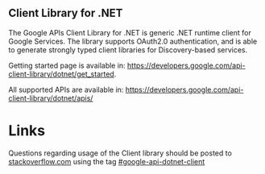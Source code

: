 ## Client Library for .NET  ##

The Google APIs Client Library for .NET is generic .NET runtime client for Google Services. The library supports OAuth2.0 authentication, and is able to generate strongly typed client libraries for Discovery-based services.

Getting started page is available in: https://developers.google.com/api-client-library/dotnet/get_started.

All supported APIs are available in: https://developers.google.com/api-client-library/dotnet/apis/


Links
=================================

Questions regarding usage of the Client library should be posted to [stackoverflow.com](http://stackoverflow.com/)  using the tag [#google-api-dotnet-client](http://stackoverflow.com/questions/tagged/google-api-dotnet-client)
